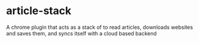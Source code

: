 # article-stack
A chrome plugin that acts as a stack of to read articles, downloads websites and saves them, and syncs itself with a cloud based backend
